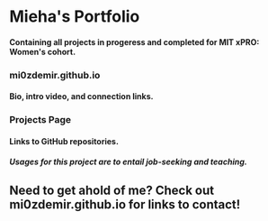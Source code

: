# Mieha's Portfolio

#### Containing all projects in progeress and completed for MIT xPRO: Women's cohort.

### mi0zdemir.github.io 
#### Bio, intro video, and connection links.

### Projects Page 
#### Links to GitHub repositories.

##### Usages for this project are to entail job-seeking and teaching.

## Need to get ahold of me? Check out mi0zdemir.github.io for links to contact!



